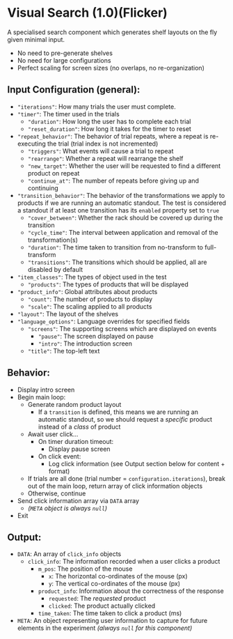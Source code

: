 # Visual Search (1.0)(Flicker)

A specialised search component which generates shelf layouts on the fly given minimal input.
- No need to pre-generate shelves
- No need for large configurations
- Perfect scaling for screen sizes (no overlaps, no re-organization)

## Input Configuration (general):

- `"iterations"`: How many trials the user must complete.
- `"timer"`: The timer used in the trials
  - `"duration"`: How long the user has to complete each trial
  - `"reset_duration"`: How long it takes for the timer to reset
- `"repeat_behavior"`: The behavior of trial repeats, where a repeat is re-executing the trial (trial index is not incremented)
  - `"triggers"`: What events will cause a trial to repeat
  - `"rearrange"`: Whether a repeat will rearrange the shelf
  - `"new_target"`: Whether the user will be requested to find a different product on repeat
  - `"continue_at"`: The number of repeats before giving up and continuing
- `"transition_behavior"`: The behavior of the transformations we apply to products if we are running an automatic standout. The test is considered a standout if at least one transition has its `enabled` property set to `true`
  - `"cover_between"`: Whether the rack should be covered up during the transition
  - `"cycle_time"`: The interval between application and removal of the transformation(s)
  - `"duration"`: The time taken to transition from no-transform to full-transform
  - `"transitions"`: The transitions which should be applied, all are disabled by default
- `"item_classes"`: The types of object used in the test
  - `"products"`: The types of products that will be displayed
- `"product_info"`: Global attributes about products
  - `"count"`: The number of products to display
  - `"scale"`: The scaling applied to all products
- `"layout"`: The layout of the shelves
- `"language_options"`: Language overrides for specified fields
  - `"screens"`: The supporting screens which are displayed on events
    - `"pause"`: The screen displayed on pause
    - `"intro"`: The introduction screen
  - `"title"`: The top-left text

## Behavior:

- Display intro screen
- Begin main loop:
  - Generate random product layout
    - If a `transition` is defined, this means we are running an automatic standout, so we should request a *specific* product instead of a *class* of product
  - Await user click...
    - On timer duration timeout:
      - Display pause screen
    - On click event:
      - Log click information (see Output section below for content + format)
  - If trials are all done (trial number = `configuration.iterations`), break out of the main loop, return array of click information objects
  - Otherwise, continue
- Send click information array via `DATA` array
  - *(`META` object is always `null`)*
- Exit

## Output:

- `DATA`: An array of `click_info` objects
  - `click_info`: The information recorded when a user clicks a product
    - `m_pos`: The position of the mouse
      - `x`: The horizontal co-ordinates of the mouse (px)
      - `y`: The vertical co-ordinates of the mouse (px)
    - `product_info`: Information about the correctness of the response
      - `requested`: The *requested* product
      - `clicked`: The product actually clicked
    - `time_taken`: The time taken to click a product (ms)
- `META`: An object representing user information to capture for future elements in the experiment *(always `null` for this component)*